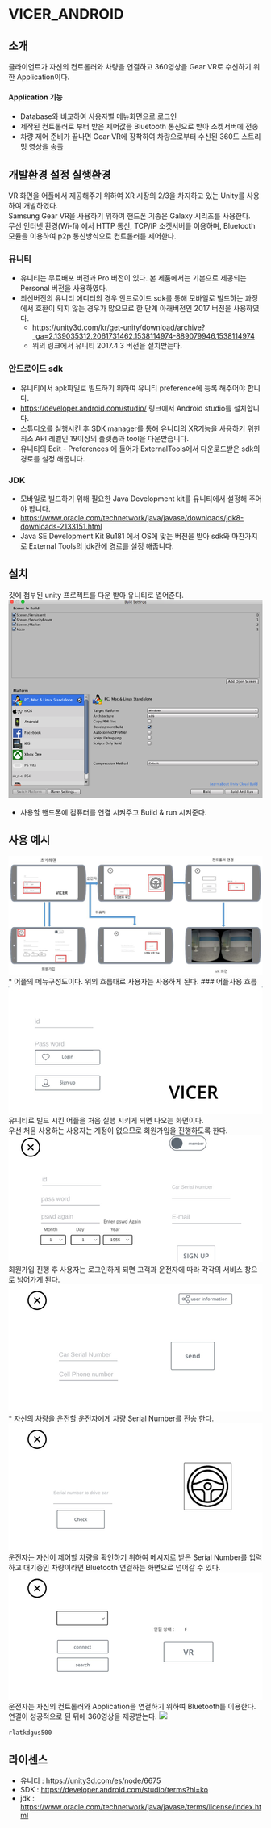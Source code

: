 # VICER_ANDROID
 
## 소개
클라이언트가 자신의 컨트롤러와 차량을 연결하고 360영상을 Gear VR로 수신하기 위한 Application이다.

#### Application 기능
* Database와 비교하여 사용자별 메뉴화면으로 로그인
* 제작된 컨트롤러로 부터 받은 제어값을 Bluetooth 통신으로 받아 소켓서버에 전송
* 차량 제어 준비가 끝나면 Gear VR에 장착하여 차량으로부터 수신된 360도 스트리밍 영상을 송출

## 개발환경 설정 실행환경
VR 화면을 어플에서 제공해주기 위하여 XR 시장의 2/3을 차지하고 있는 Unity를 사용하여 개발하였다.</br>
Samsung Gear VR을 사용하기 위하여 핸드폰 기종은 Galaxy 시리즈를 사용한다.</br>
무선 인터넷 환경(Wi-fi) 에서 HTTP 통신, TCP/IP 소켓서버를 이용하며, Bluetooth 모듈을 이용하여 p2p 통신방식으로 컨트롤러를 제어한다.


### 유니티
* 유니티는 무료배포 버전과 Pro 버전이 있다. 본 제품에서는 기본으로 제공되는 Personal 버전을 사용하였다. 
* 최신버전의 유니티 에디터의 경우 안드로이드 sdk를 통해 모바일로 빌드하는 과정에서 호환이 되지 않는 경우가 많으므로 한 단계 아래버전인 2017 버전을 사용하였다.  
   * https://unity3d.com/kr/get-unity/download/archive?_ga=2.139035312.2061731462.1538114974-889079946.1538114974
   * 위의 링크에서 유니티 2017.4.3 버전을 설치받는다.
   
### 안드로이드 sdk
* 유니티에서 apk파일로 빌드하기 위하여 유니티 preference에 등록 해주어야 합니다.
* https://developer.android.com/studio/ 링크에서 Android studio를 설치합니다.
* 스튜디오를 실행시킨 후 SDK manager를 통해 유니티의 XR기능을 사용하기 위한 최소 API 레벨인 19이상의 플랫폼과 tool을 다운받습니다.
* 유니티의 Edit - Preferences 에 들어가 ExternalTools에서 다운로드받은 sdk의 경로를 설정 해줍니다.

### JDK
* 모바일로 빌드하기 위해 필요한 Java Development kit를 유니티에서 설정해 주어야 합니다.
* https://www.oracle.com/technetwork/java/javase/downloads/jdk8-downloads-2133151.html
* Java SE Development Kit 8u181 에서 OS에 맞는 버전을 받아 sdk와 마찬가지로 External Tools의 jdk칸에 경로를 설정 해줍니다.

## 설치
깃에 첨부된 unity 프로젝트를 다운 받아 유니티로 열어준다.
<img src="./img/BuildSettings.png"> 
* 사용할 핸드폰에 컴퓨터를 연결 시켜주고 Build & run 시켜준다.


## 사용 예시
<img src="./img/메뉴흐름도.jpg">
* 어플의 메뉴구성도이다. 위의 흐름대로 사용자는 사용하게 된다.
### 어플사용 흐름
<img src="./img/로그인화면.jpg">
유니티로 빌드 시킨 어플을 처음 실행 시키게 되면 나오는 화면이다. </br>
우선 처음 사용하는 사용자는 계정이 없으므로 회원가입을 진행하도록 한다.

<img src="./img/회원가입.jpg">
회원가입 진행 후 사용자는 로그인하게 되면 고객과 운전자에 따라 각각의 서비스 창으로 넘어가게 된다.
<img src="./img/고객 창.jpg">
* 자신의 차량을 운전할 운전자에게 차량 Serial Number를 전송 한다.
<img src="./img/시리얼 전송.jpg">
운전자는 자신이 제어할 차량을 확인하기 위하여 메시지로 받은 Serial Number를 입력하고 대기중인 차량이라면 Bluetooth 연결하는 화면으로 넘어갈 수 있다.
<img src="./img/컨트롤러연결.jpg">
운전자는 자신의 컨트롤러와 Application을 연결하기 위하여 Bluetooth를 이용한다. </br>
연결이 성공적으로 된 뒤에 360영상을 제공받는다.
<img src="./img/VR창.jpg">







```
rlatkdgus500
````



## 라이센스
* 유니티 : https://unity3d.com/es/node/6675
* SDK : https://developer.android.com/studio/terms?hl=ko
* jdk : https://www.oracle.com/technetwork/java/javase/terms/license/index.html
